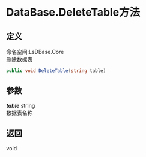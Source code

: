 # DataBase.DeleteTable方法
## 定义
命名空间:LsDBase.Core    
删除数据表   
```C#
public void DeleteTable(string table)
```
## 参数
***table***  string    
数据表名称   
## 返回
void